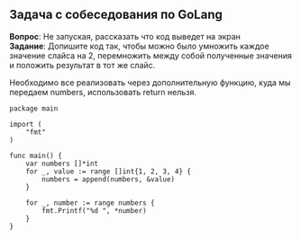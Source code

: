 ## Задача с собеседования по GoLang

**Вопрос**: Не запуская, рассказать что код выведет на экран  
**Задание**: Допишите код так, чтобы можно было умножить каждое значение слайса на 2, перемножить между собой полученные значения и положить результат в тот же слайс. 

Необходимо все реализовать через дополнительную функцию, куда мы передаем numbers, использовать return нельзя.

```
package main

import (
	"fmt"
)

func main() {
	var numbers []*int
	for _, value := range []int{1, 2, 3, 4} {
		numbers = append(numbers, &value)
	}

	for _, number := range numbers {
		fmt.Printf("%d ", *number)
	}
}
```